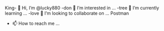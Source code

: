 King- 👋 Hi, I’m @lucky880
-don 👀 I’m interested in ...
-tree 🌱 I’m currently learning ...
-love 💞️ I’m looking to collaborate on ...
Postman



- 📫 How to reach me ...

<!---
lucky880/lucky880 is a ✨ special ✨ repository because its `README.md` (this file) appears on your GitHub profile.
You can click the Preview link to take a look at your changes.
--->

